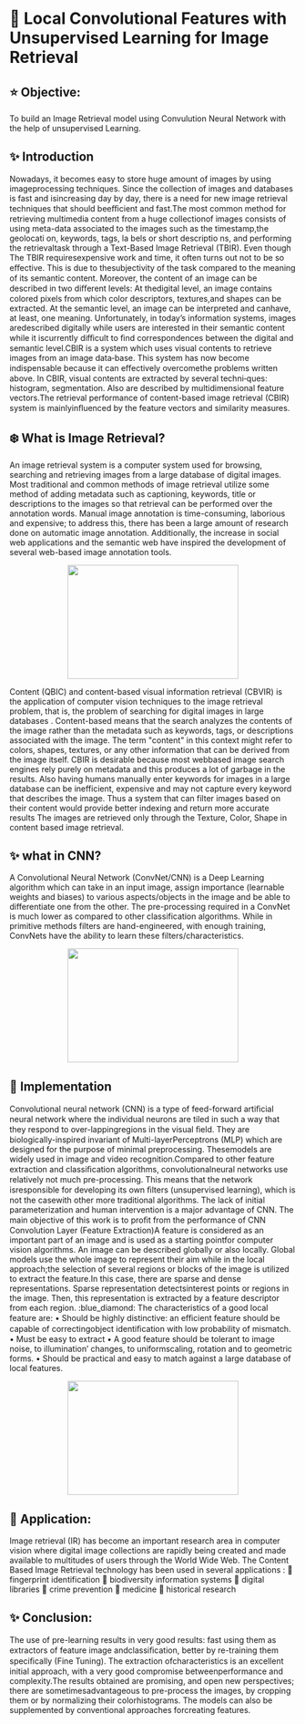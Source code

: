 # :dart: Local Convolutional Features with Unsupervised Learning for Image Retrieval

## :star: Objective:
To build an Image Retrieval model using Convulution Neural Network with the help of unsupervised Learning.
## :sparkles: Introduction
Nowadays, it becomes easy to store huge amount of images by using imageprocessing techniques. Since the collection of images and databases is fast and isincreasing day by day, there is a need for new image retrieval techniques that should beeﬃcient and fast.The most common method for retrieving multimedia content from a huge collectionof images consists of using meta-data associated to the images such as the timestamp,the geolocati on, keywords, tags, la bels or short descriptio ns, and performing the retrievaltask through a Text-Based Image Retrieval (TBIR). Even though The TBIR requiresexpensive work and time, it often turns out not to be so eﬀective. This is due to thesubjectivity of the task compared to the meaning of its semantic content. Moreover, the content of an image can be described in two diﬀerent levels: At thedigital level, an image contains colored pixels from which color descriptors, textures,and shapes can be extracted. At the semantic level, an image can be interpreted and canhave, at least, one meaning. Unfortunately, in today’s information systems, images aredescribed digitally while users are interested in their semantic content while it iscurrently diﬃcult to ﬁnd correspondences between the digital and semantic level.CBIR is a system which uses visual contents to retrieve images from an image data‐base. This system has now become indispensable because it can eﬀectively overcomethe problems written above. In CBIR, visual contents are extracted by several techni‐ques: histogram, segmentation. Also are described by multidimensional feature vectors.The retrieval performance of content-based image retrieval (CBIR) system is mainlyinﬂuenced by the feature vectors and similarity measures. 

## :snowflake: What is Image Retrieval?
An image retrieval system is a computer system used for browsing, searching and retrieving images from a large database of digital images. Most traditional and common methods of image retrieval utilize some method of adding metadata such as captioning, keywords, title or descriptions to the images so that retrieval can be performed over the annotation words. Manual image annotation is time-consuming, laborious and expensive; to address this, there has been a large amount of research done on automatic image annotation. Additionally, the increase in social web applications and the semantic web have inspired the development of several web-based image annotation tools.
<p align="center">
  <img width="300" height="200" src="https://www.ssla.co.uk/wp-content/uploads/2020/08/image-retrieval-system.png">
  </p>
  
  Content (QBIC) and content-based visual information retrieval (CBVIR) is the application of computer vision techniques to the image retrieval problem, that is, the problem of searching for digital images in large databases . Content-based means that the search analyzes the contents of the image rather than the metadata such as keywords, tags, or descriptions associated with the image. The term "content" in this context might refer to colors, shapes, textures, or any other information that can be derived from the image
itself. CBIR is desirable because most webbased image search engines rely purely on metadata and this produces a lot of garbage in the results. Also having humans manually enter
keywords for images in a large database can be inefficient, expensive and may not capture every keyword that describes the image. Thus a system that can filter images based on their content would provide better indexing and return more accurate results The images are retrieved only through the Texture, Color, Shape in content based image retrieval.

## :sparkles: what in CNN?
A Convolutional Neural Network (ConvNet/CNN) is a Deep Learning algorithm which can take in an input image, assign importance (learnable weights and biases) to various aspects/objects in the image and be able to differentiate one from the other. The pre-processing required in a ConvNet is much lower as compared to other classification algorithms. While in primitive methods filters are hand-engineered, with enough training, ConvNets have the ability to learn these filters/characteristics.
<p align="center">
  <img width="300" height="200" src="https://lh3.googleusercontent.com/yrHzday2CwSYLkXf9yKSoH-BpjqnnAuyiMvPAS5yS3-lFnl5jwkR6FoT_v2Vbi14s414fJSORuGLRQbHyYp6dtHDItRcSQnRWcd1JRGbZC5VlGTvH80gFZrHw8qg2Tx7ca2HYKFc">
  </p>

## :rocket: Implementation
Convolutional neural network (CNN) is a type of feed-forward artiﬁcial neural network where the individual neurons are tiled in such a way that they respond to over-lappingregions in the visual ﬁeld. They are biologically-inspired invariant of Multi-layerPerceptrons (MLP) which are designed for the purpose of minimal preprocessing. Thesemodels are widely used in image and video recognition.Compared to other feature extraction and classiﬁcation algorithms, convolutionalneural networks use relatively not much pre-processing. This means that the network isresponsible for developing its own ﬁlters (unsupervised learning), which is not the casewith other more traditional algorithms. The lack of initial parameterization and human intervention is a major advantage of CNN.
The main objective of this work is to proﬁt from the performance of CNN
 Convolution Layer (Feature Extraction)A feature is considered as an important part of an image and is used as a starting pointfor computer vision algorithms. An image can be described globally or also locally. Global models use the whole image to represent their aim while in the local approach;the selection of several regions or blocks of the image is utilized to extract the feature.In this case, there are sparse and dense representations. Sparse representation detectsinterest points or regions in the image. Then, this representation is extracted by a feature descriptor from each region.
 :blue_diamond: The characteristics of a good local feature are:
 • Should be highly distinctive: an eﬃcient feature should be capable of correctingobject identiﬁcation with low probability of mismatch.
 • Must be easy to extract
 • A good feature should be tolerant to image noise, to illumination’ changes, to uniformscaling, rotation and to geometric forms.
 • Should be practical and easy to match against a large database of local features.
 
 <p align="center">
  <img width="300" height="200" src="https://ars.els-cdn.com/content/image/1-s2.0-S0925231217308445-gr3.jpg">
  </p>

## :pushpin: Application:
Image retrieval (IR) has become an important research area in computer vision where digital image collections are rapidly being created and made available to multitudes of users through the World Wide Web.
  The Content Based Image Retrieval technology has been used in several applications :
  :stars: fingerprint identification
  :stars: biodiversity information systems
  :stars: digital libraries
  :stars: crime prevention
  :stars: medicine
  :stars: historical research
  
## :sparkles: Conclusion:
The use of pre-learning results in very good results: fast using them as extractors of feature image andclassiﬁcation, better by re-training them speciﬁcally (Fine Tuning). The extraction ofcharacteristics is an excellent initial approach, with a very good compromise betweenperformance and complexity.The results obtained are promising, and open new perspectives; there are sometimesadvantageous to pre-process the images, by cropping them or by normalizing their colorhistograms. The models can also be supplemented by conventional approaches forcreating features.
